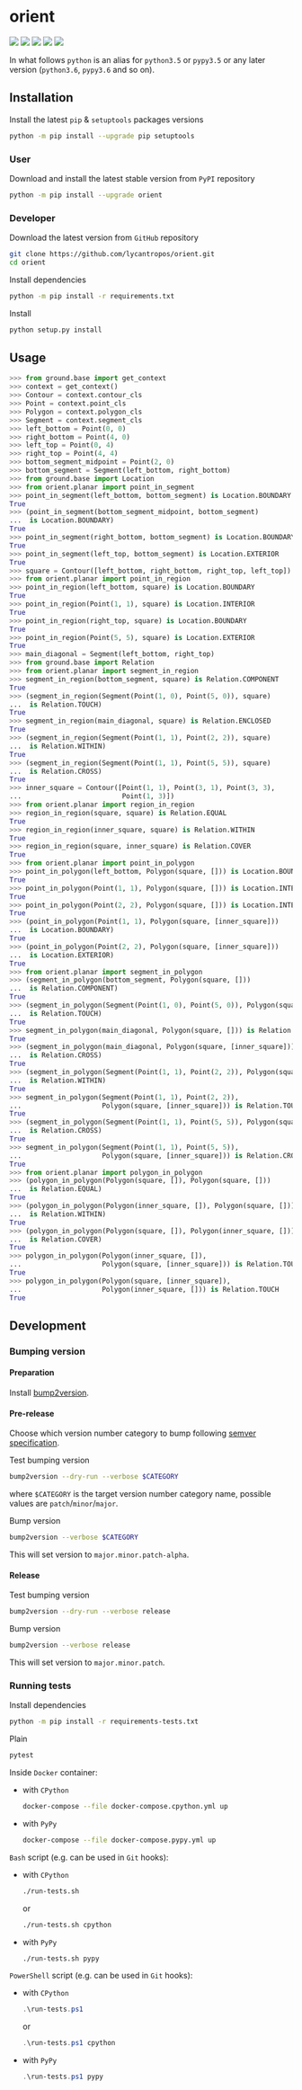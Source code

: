 orient
======

[![](https://dev.azure.com/lycantropos/orient/_apis/build/status/lycantropos.orient?branchName=master)](https://dev.azure.com/lycantropos/orient/_build/latest?definitionId=22&branchName=master "Azure Pipelines")
[![](https://readthedocs.org/projects/orient/badge/?version=latest)](https://orient.readthedocs.io/en/latest "Documentation")
[![](https://codecov.io/gh/lycantropos/orient/branch/master/graph/badge.svg)](https://codecov.io/gh/lycantropos/orient "Codecov")
[![](https://img.shields.io/github/license/lycantropos/orient.svg)](https://github.com/lycantropos/orient/blob/master/LICENSE "License")
[![](https://badge.fury.io/py/orient.svg)](https://badge.fury.io/py/orient "PyPI")

In what follows `python` is an alias for `python3.5` or `pypy3.5`
or any later version (`python3.6`, `pypy3.6` and so on).

Installation
------------

Install the latest `pip` & `setuptools` packages versions
```bash
python -m pip install --upgrade pip setuptools
```

### User

Download and install the latest stable version from `PyPI` repository
```bash
python -m pip install --upgrade orient
```

### Developer

Download the latest version from `GitHub` repository
```bash
git clone https://github.com/lycantropos/orient.git
cd orient
```

Install dependencies
```bash
python -m pip install -r requirements.txt
```

Install
```bash
python setup.py install
```

Usage
-----

```python
>>> from ground.base import get_context
>>> context = get_context()
>>> Contour = context.contour_cls
>>> Point = context.point_cls
>>> Polygon = context.polygon_cls
>>> Segment = context.segment_cls
>>> left_bottom = Point(0, 0)
>>> right_bottom = Point(4, 0)
>>> left_top = Point(0, 4)
>>> right_top = Point(4, 4)
>>> bottom_segment_midpoint = Point(2, 0)
>>> bottom_segment = Segment(left_bottom, right_bottom)
>>> from ground.base import Location
>>> from orient.planar import point_in_segment
>>> point_in_segment(left_bottom, bottom_segment) is Location.BOUNDARY
True
>>> (point_in_segment(bottom_segment_midpoint, bottom_segment) 
...  is Location.BOUNDARY)
True
>>> point_in_segment(right_bottom, bottom_segment) is Location.BOUNDARY
True
>>> point_in_segment(left_top, bottom_segment) is Location.EXTERIOR
True
>>> square = Contour([left_bottom, right_bottom, right_top, left_top])
>>> from orient.planar import point_in_region
>>> point_in_region(left_bottom, square) is Location.BOUNDARY
True
>>> point_in_region(Point(1, 1), square) is Location.INTERIOR
True
>>> point_in_region(right_top, square) is Location.BOUNDARY
True
>>> point_in_region(Point(5, 5), square) is Location.EXTERIOR
True
>>> main_diagonal = Segment(left_bottom, right_top)
>>> from ground.base import Relation
>>> from orient.planar import segment_in_region
>>> segment_in_region(bottom_segment, square) is Relation.COMPONENT
True
>>> (segment_in_region(Segment(Point(1, 0), Point(5, 0)), square)
...  is Relation.TOUCH)
True
>>> segment_in_region(main_diagonal, square) is Relation.ENCLOSED
True
>>> (segment_in_region(Segment(Point(1, 1), Point(2, 2)), square)
...  is Relation.WITHIN)
True
>>> (segment_in_region(Segment(Point(1, 1), Point(5, 5)), square)
...  is Relation.CROSS)
True
>>> inner_square = Contour([Point(1, 1), Point(3, 1), Point(3, 3),
...                         Point(1, 3)])
>>> from orient.planar import region_in_region
>>> region_in_region(square, square) is Relation.EQUAL
True
>>> region_in_region(inner_square, square) is Relation.WITHIN
True
>>> region_in_region(square, inner_square) is Relation.COVER
True
>>> from orient.planar import point_in_polygon
>>> point_in_polygon(left_bottom, Polygon(square, [])) is Location.BOUNDARY
True
>>> point_in_polygon(Point(1, 1), Polygon(square, [])) is Location.INTERIOR
True
>>> point_in_polygon(Point(2, 2), Polygon(square, [])) is Location.INTERIOR
True
>>> (point_in_polygon(Point(1, 1), Polygon(square, [inner_square]))
...  is Location.BOUNDARY)
True
>>> (point_in_polygon(Point(2, 2), Polygon(square, [inner_square]))
...  is Location.EXTERIOR)
True
>>> from orient.planar import segment_in_polygon
>>> (segment_in_polygon(bottom_segment, Polygon(square, []))
...  is Relation.COMPONENT)
True
>>> (segment_in_polygon(Segment(Point(1, 0), Point(5, 0)), Polygon(square, []))
...  is Relation.TOUCH)
True
>>> segment_in_polygon(main_diagonal, Polygon(square, [])) is Relation.ENCLOSED
True
>>> (segment_in_polygon(main_diagonal, Polygon(square, [inner_square]))
...  is Relation.CROSS)
True
>>> (segment_in_polygon(Segment(Point(1, 1), Point(2, 2)), Polygon(square, []))
...  is Relation.WITHIN)
True
>>> segment_in_polygon(Segment(Point(1, 1), Point(2, 2)),
...                    Polygon(square, [inner_square])) is Relation.TOUCH
True
>>> (segment_in_polygon(Segment(Point(1, 1), Point(5, 5)), Polygon(square, []))
...  is Relation.CROSS)
True
>>> segment_in_polygon(Segment(Point(1, 1), Point(5, 5)),
...                    Polygon(square, [inner_square])) is Relation.CROSS
True
>>> from orient.planar import polygon_in_polygon
>>> (polygon_in_polygon(Polygon(square, []), Polygon(square, []))
...  is Relation.EQUAL)
True
>>> (polygon_in_polygon(Polygon(inner_square, []), Polygon(square, []))
...  is Relation.WITHIN)
True
>>> (polygon_in_polygon(Polygon(square, []), Polygon(inner_square, []))
...  is Relation.COVER)
True
>>> polygon_in_polygon(Polygon(inner_square, []),
...                    Polygon(square, [inner_square])) is Relation.TOUCH
True
>>> polygon_in_polygon(Polygon(square, [inner_square]),
...                    Polygon(inner_square, [])) is Relation.TOUCH
True

```

Development
-----------

### Bumping version

#### Preparation

Install
[bump2version](https://github.com/c4urself/bump2version#installation).

#### Pre-release

Choose which version number category to bump following [semver
specification](http://semver.org/).

Test bumping version
```bash
bump2version --dry-run --verbose $CATEGORY
```

where `$CATEGORY` is the target version number category name, possible
values are `patch`/`minor`/`major`.

Bump version
```bash
bump2version --verbose $CATEGORY
```

This will set version to `major.minor.patch-alpha`. 

#### Release

Test bumping version
```bash
bump2version --dry-run --verbose release
```

Bump version
```bash
bump2version --verbose release
```

This will set version to `major.minor.patch`.

### Running tests

Install dependencies
```bash
python -m pip install -r requirements-tests.txt
```

Plain
```bash
pytest
```

Inside `Docker` container:
- with `CPython`
  ```bash
  docker-compose --file docker-compose.cpython.yml up
  ```
- with `PyPy`
  ```bash
  docker-compose --file docker-compose.pypy.yml up
  ```

`Bash` script (e.g. can be used in `Git` hooks):
- with `CPython`
  ```bash
  ./run-tests.sh
  ```
  or
  ```bash
  ./run-tests.sh cpython
  ```

- with `PyPy`
  ```bash
  ./run-tests.sh pypy
  ```

`PowerShell` script (e.g. can be used in `Git` hooks):
- with `CPython`
  ```powershell
  .\run-tests.ps1
  ```
  or
  ```powershell
  .\run-tests.ps1 cpython
  ```
- with `PyPy`
  ```powershell
  .\run-tests.ps1 pypy
  ```

